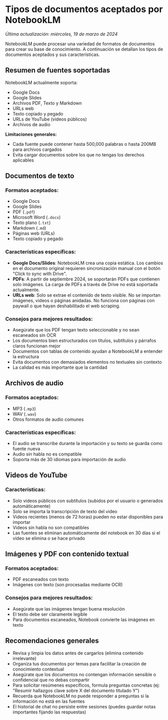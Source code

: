 # Tipos de documentos aceptados por NotebookLM

*Última actualización: miércoles, 19 de marzo de 2024*

NotebookLM puede procesar una variedad de formatos de documentos para crear su base de conocimiento. A continuación se detallan los tipos de documentos aceptados y sus características.

## Resumen de fuentes soportadas

NotebookLM actualmente soporta:
- Google Docs
- Google Slides
- Archivos PDF, Texto y Markdown
- URLs web
- Texto copiado y pegado
- URLs de YouTube (videos públicos)
- Archivos de audio

**Limitaciones generales:**
- Cada fuente puede contener hasta 500,000 palabras o hasta 200MB para archivos cargados
- Evita cargar documentos sobre los que no tengas los derechos aplicables

## Documentos de texto

### Formatos aceptados:
- Google Docs
- Google Slides
- PDF (`.pdf`)
- Microsoft Word (`.docx`)
- Texto plano (`.txt`)
- Markdown (`.md`)
- Páginas web (URLs)
- Texto copiado y pegado

### Características específicas:
- **Google Docs/Slides**: NotebookLM crea una copia estática. Los cambios en el documento original requieren sincronización manual con el botón "Click to sync with Drive".
- **PDFs**: A partir de septiembre 2024, se soportarán PDFs que contienen solo imágenes. La carga de PDFs a través de Drive no está soportada actualmente.
- **URLs web**: Solo se extrae el contenido de texto visible. No se importan imágenes, videos o páginas anidadas. No funciona con páginas con paywall o que hayan deshabilitado el web scraping.

### Consejos para mejores resultados:
- Asegúrate que los PDF tengan texto seleccionable y no sean escaneados sin OCR
- Los documentos bien estructurados con títulos, subtítulos y párrafos claros funcionan mejor
- Documentos con tablas de contenido ayudan a NotebookLM a entender la estructura
- Evita documentos con demasiados elementos no textuales sin contexto
- La calidad es más importante que la cantidad

## Archivos de audio

### Formatos aceptados:
- MP3 (`.mp3`)
- WAV (`.wav`)
- Otros formatos de audio comunes

### Características específicas:
- El audio se transcribe durante la importación y su texto se guarda como fuente nueva
- Audio sin habla no es compatible
- Soporta más de 30 idiomas para importación de audio

## Videos de YouTube

### Características:
- Solo videos públicos con subtítulos (subidos por el usuario o generados automáticamente)
- Solo se importa la transcripción de texto del video
- Videos recientes (menos de 72 horas) pueden no estar disponibles para importar
- Videos sin habla no son compatibles
- Las fuentes se eliminan automáticamente del notebook en 30 días si el video se elimina o se hace privado

## Imágenes y PDF con contenido textual

### Formatos aceptados:
- PDF escaneados con texto
- Imágenes con texto (son procesadas mediante OCR)

### Consejos para mejores resultados:
- Asegúrate que las imágenes tengan buena resolución
- El texto debe ser claramente legible
- Para documentos escaneados, Notebook convierte las imágenes en texto 

## Recomendaciones generales

- Revisa y limpia los datos antes de cargarlos (elimina contenido irrelevante)
- Organiza tus documentos por temas para facilitar la creación de conocimiento contextual
- Asegúrate que los documentos no contengan información sensible o confidencial que no debas compartir
- Para solicitar resúmenes específicos, formula preguntas concretas (ej: "Resumir hallazgos clave sobre X del documento titulado Y")
- Recuerda que NotebookLM no puede responder a preguntas si la información no está en las fuentes
- El historial de chat no persiste entre sesiones (puedes guardar notas importantes fijando las respuestas)
